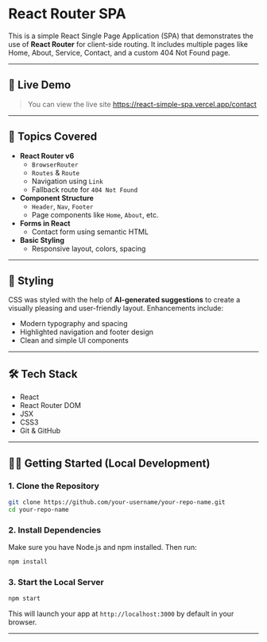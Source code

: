 # React Router SPA

This is a simple React Single Page Application (SPA) that demonstrates the use of **React Router** for client-side routing. It includes multiple pages like Home, About, Service, Contact, and a custom 404 Not Found page.

---

## 🚀 Live Demo

> You can view the live site https://react-simple-spa.vercel.app/contact
---

## 🧠 Topics Covered

- **React Router v6**
  - `BrowserRouter`
  - `Routes` & `Route`
  - Navigation using `Link`
  - Fallback route for `404 Not Found`
- **Component Structure**
  - `Header`, `Nav`, `Footer`
  - Page components like `Home`, `About`, etc.
- **Forms in React**
  - Contact form using semantic HTML
- **Basic Styling**
  - Responsive layout, colors, spacing

---

## 🎨 Styling

CSS was styled with the help of **AI-generated suggestions** to create a visually pleasing and user-friendly layout. Enhancements include:
- Modern typography and spacing
- Highlighted navigation and footer design
- Clean and simple UI components

---

## 🛠️ Tech Stack

- React
- React Router DOM
- JSX
- CSS3
- Git & GitHub

---

## 🧑‍💻 Getting Started (Local Development)

### 1. Clone the Repository

```bash
git clone https://github.com/your-username/your-repo-name.git
cd your-repo-name
```

### 2. Install Dependencies

Make sure you have Node.js and npm installed. Then run:

```bash
npm install
```

### 3. Start the Local Server

```bash
npm start
```

This will launch your app at `http://localhost:3000` by default in your browser.

---

